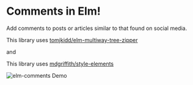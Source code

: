 # Comments in Elm!


Add comments to posts or articles similar to that found on social media.

This library uses [tomjkidd/elm-multiway-tree-zipper](http://package.elm-lang.org/packages/tomjkidd/elm-multiway-tree-zipper/latest)

and 

This library uses [mdgriffith/style-elements](http://package.elm-lang.org/packages/mdgriffith/style-elements/latest)


![elm-comments Demo](https://media.giphy.com/media/x46nTkkzogA00JC0Be/giphy.gif)